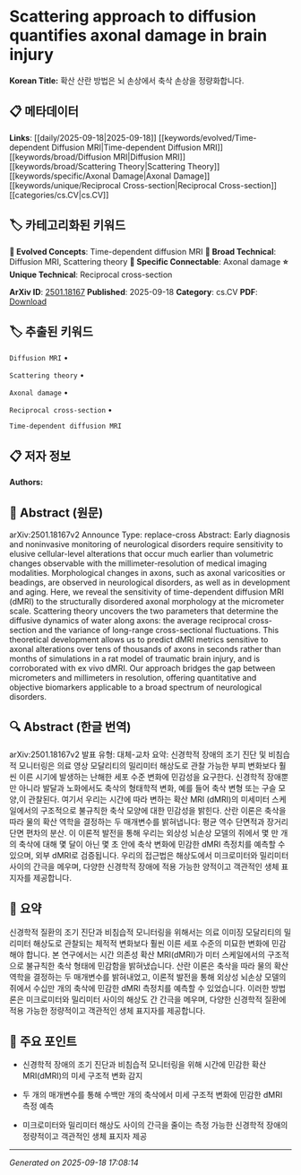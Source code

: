 
# Scattering approach to diffusion quantifies axonal damage in brain injury

**Korean Title:** 확산 산란 방법은 뇌 손상에서 축삭 손상을 정량화합니다.

## 📋 메타데이터

**Links**: [[daily/2025-09-18|2025-09-18]] [[keywords/evolved/Time-dependent Diffusion MRI|Time-dependent Diffusion MRI]] [[keywords/broad/Diffusion MRI|Diffusion MRI]] [[keywords/broad/Scattering Theory|Scattering Theory]] [[keywords/specific/Axonal Damage|Axonal Damage]] [[keywords/unique/Reciprocal Cross-section|Reciprocal Cross-section]] [[categories/cs.CV|cs.CV]]

## 🏷️ 카테고리화된 키워드
**🚀 Evolved Concepts**: Time-dependent diffusion MRI
**🔬 Broad Technical**: Diffusion MRI, Scattering theory
**🔗 Specific Connectable**: Axonal damage
**⭐ Unique Technical**: Reciprocal cross-section

**ArXiv ID**: [2501.18167](https://arxiv.org/abs/2501.18167)
**Published**: 2025-09-18
**Category**: cs.CV
**PDF**: [Download](https://arxiv.org/pdf/2501.18167.pdf)


## 🏷️ 추출된 키워드



`Diffusion MRI` • 

`Scattering theory` • 

`Axonal damage` • 

`Reciprocal cross-section` • 

`Time-dependent diffusion MRI`



## 📋 저자 정보

**Authors:** 

## 📄 Abstract (원문)

arXiv:2501.18167v2 Announce Type: replace-cross 
Abstract: Early diagnosis and noninvasive monitoring of neurological disorders require sensitivity to elusive cellular-level alterations that occur much earlier than volumetric changes observable with the millimeter-resolution of medical imaging modalities. Morphological changes in axons, such as axonal varicosities or beadings, are observed in neurological disorders, as well as in development and aging. Here, we reveal the sensitivity of time-dependent diffusion MRI (dMRI) to the structurally disordered axonal morphology at the micrometer scale. Scattering theory uncovers the two parameters that determine the diffusive dynamics of water along axons: the average reciprocal cross-section and the variance of long-range cross-sectional fluctuations. This theoretical development allows us to predict dMRI metrics sensitive to axonal alterations over tens of thousands of axons in seconds rather than months of simulations in a rat model of traumatic brain injury, and is corroborated with ex vivo dMRI. Our approach bridges the gap between micrometers and millimeters in resolution, offering quantitative and objective biomarkers applicable to a broad spectrum of neurological disorders.

## 🔍 Abstract (한글 번역)

arXiv:2501.18167v2 발표 유형: 대체-교차
요약: 신경학적 장애의 조기 진단 및 비침습적 모니터링은 의료 영상 모달리티의 밀리미터 해상도로 관찰 가능한 부피 변화보다 훨씬 이른 시기에 발생하는 난해한 세포 수준 변화에 민감성을 요구한다. 신경학적 장애뿐만 아니라 발달과 노화에서도 축삭의 형태학적 변화, 예를 들어 축삭 변형 또는 구슬 모양,이 관찰된다. 여기서 우리는 시간에 따라 변하는 확산 MRI (dMRI)의 미세미터 스케일에서의 구조적으로 불규칙한 축삭 모양에 대한 민감성을 밝힌다. 산란 이론은 축삭을 따라 물의 확산 역학을 결정하는 두 매개변수를 밝혀냅니다: 평균 역수 단면적과 장거리 단면 편차의 분산. 이 이론적 발전을 통해 우리는 외상성 뇌손상 모델의 쥐에서 몇 만 개의 축삭에 대해 몇 달이 아닌 몇 초 안에 축삭 변화에 민감한 dMRI 측정치를 예측할 수 있으며, 외부 dMRI로 검증됩니다. 우리의 접근법은 해상도에서 미크로미터와 밀리미터 사이의 간극을 메우며, 다양한 신경학적 장애에 적용 가능한 양적이고 객관적인 생체 표지자를 제공합니다.

## 📝 요약

신경학적 질환의 조기 진단과 비침습적 모니터링을 위해서는 의료 이미징 모달리티의 밀리미터 해상도로 관찰되는 체적적 변화보다 훨씬 이른 세포 수준의 미묘한 변화에 민감해야 합니다. 본 연구에서는 시간 의존성 확산 MRI(dMRI)가 미터 스케일에서의 구조적으로 불규칙한 축삭 형태에 민감함을 밝혀냈습니다. 산란 이론은 축삭을 따라 물의 확산 역학을 결정하는 두 매개변수를 밝혀내었고, 이론적 발전을 통해 외상성 뇌손상 모델의 쥐에서 수십만 개의 축삭에 민감한 dMRI 측정치를 예측할 수 있었습니다. 이러한 방법론은 미크로미터와 밀리미터 사이의 해상도 간 간극을 메우며, 다양한 신경학적 질환에 적용 가능한 정량적이고 객관적인 생체 표지자를 제공합니다.

## 🎯 주요 포인트


- 신경학적 장애의 조기 진단과 비침습적 모니터링을 위해 시간에 민감한 확산 MRI(dMRI)의 미세 구조적 변화 감지

- 두 개의 매개변수를 통해 수백만 개의 축삭에서 미세 구조적 변화에 민감한 dMRI 측정 예측

- 미크로미터와 밀리미터 해상도 사이의 간극을 줄이는 측정 가능한 신경학적 장애의 정량적이고 객관적인 생체 표지자 제공


---

*Generated on 2025-09-18 17:08:14*